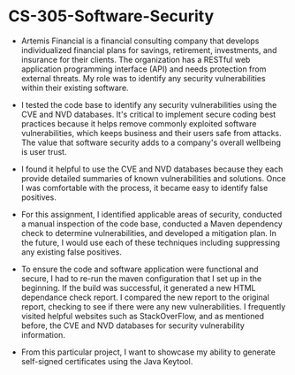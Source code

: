# CS-305-Software-Security

- Artemis Financial is a financial consulting company that develops individualized financial plans for savings, retirement, investments, and insurance for their clients. The organization has a RESTful web application programming interface (API) and needs protection from external threats. My role was to identify any security vulnerabilities within their existing software.

- I tested the code base to identify any security vulnerabilities using the CVE and NVD databases. It's critical to implement secure coding best practices because it helps remove commonly exploited software vulnerabilities, which keeps business and their users safe from attacks. The value that software security adds to a company's overall wellbeing is user trust.

- I found it helpful to use the CVE and NVD databases because they each provide detailed summaries of known vulnerabilities and solutions. Once I was comfortable with the process, it became easy to identify false positives.
  
- For this assignment, I identified applicable areas of security, conducted a manual inspection of the code base, conducted a Maven dependency check to determine vulnerabilities, and developed a mitigation plan. In the future, I would use each of these techniques including suppressing any existing false positives.
  
- To ensure the code and software application were functional and secure, I had to re-run the maven configuration that I set up in the beginning. If the build was successful, it generated a new HTML dependance check report. I compared the new report to the original report, checking to see if there were any new vulnerabilities. I frequently visited helpful websites such as StackOverFlow, and as mentioned before, the CVE and NVD databases for security vulnerability information.

- From this particular project, I want to showcase my ability to generate self-signed certificates using the Java Keytool.
